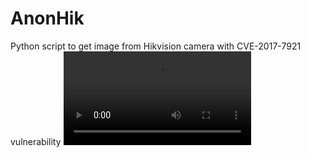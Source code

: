 # AnonHik
Python script to get image from Hikvision camera with CVE-2017-7921 vulnerability
![](demo.mp4)
